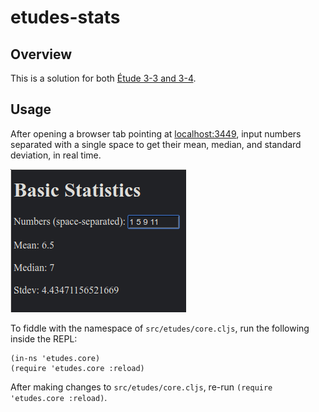 etudes-stats
============


Overview
--------

This is a solution for both [Étude 3-3 and 3-4](http://catcode.com/etudes-for-clojurescript/ch03-lists-vectors.html).


Usage
-----

After opening a browser tab pointing at [localhost:3449](http://localhost:3449/), input numbers
separated with a single space to get their mean, median, and standard deviation, in real time.

![image](/etudes-stats/images/image.png)

To fiddle with the namespace of `src/etudes/core.cljs`, run the following inside the REPL:

```
(in-ns 'etudes.core)
(require 'etudes.core :reload)
```

After making changes to `src/etudes/core.cljs`, re-run `(require 'etudes.core :reload)`.
